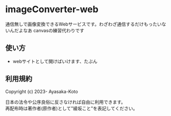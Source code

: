 # imageConverter-web

通信無しで画像変換できるWebサービスです。わざわざ通信するだけもったいないんだよなあ
canvasの練習代わりです

## 使い方

- webサイトとして開けばいけます、たぶん

## 利用規約

Copyright (c) 2023- Ayasaka-Koto

日本の法令や公序良俗に反さなければ自由に利用できます。  
再配布時は著作者(原作者)として"綾坂こと"を表記してください。
